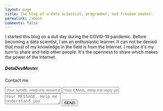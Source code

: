 ```yaml
---
layout: page
title: The blog of a data scientist, programmer, and freedom seeker.
permalink: /about
comments: false
---
```


<div class="row justify-content-between">
<div class="col-md-8 pr-5">

<p>I started this blog on a dull day during the COVID-19 pandemic. Before becoming a data scientist, I am an enthusiastic learner. It can not be denied that most of my knowledge in the field is from the Internet. I realize it's my turn to share and help other people. It's the openness to share which makes the power of the Internet.</p>

<!-- <p class="mb-5"><img class="shadow-lg" src="{{site.baseurl}}/assets/images/mediumish-jekyll-template.png" alt="jekyll template mediumish" /></p> -->

<!-- <h4>Documentation</h4>

<p>Please, read the docs <a href="https://bootstrapstarter.com/bootstrap-templates/template-mediumish-bootstrap-jekyll/">here</a>.</p>

<h4>Questions or bug reports?</h4>

<p>Head over to our <a href="https://github.com/wowthemesnet/mediumish-theme-jekyll">Github repository</a>!</p> -->

</div>

<div class="col-md-4">

<div class="sticky-top sticky-top-80">
<h5>DataDevMaster</h5>
<p>Contact me</p>

<form id=contactForm>
<input name=name type=text class=contact-input placeholder="Your NAME. Help me remember you" />
<input name=email type=text class=contact-input placeholder="Your EMAIL. Help me reply you" />
<textarea name=text class=contact-input placeholder="Your MESSAGE. Help me understand you" required=required></textarea>
<input name=sendButton type=submit value="SEND"/>

<script>
    const serviceURL="https://script.google.com/macros/s/AKfycbx25CLNzLMpIPCdswoFWjn-fbQDyR1W4bLbJAlPAd1PLuto-zU/exec";const contactForm=document.getElementById("contactForm")
    function setContactSubmit(value,disabled=false)
    {contactForm.sendButton.value=value;contactForm.sendButton.disabled=disabled;}
    contactForm.addEventListener('submit',async function(event){event.preventDefault();setContactSubmit('...',true);const formData={'name':contactForm.name.value,'mail':contactForm.email.value,'text':contactForm.text.value,};const request={redirect:'follow',method:'POST',headers:{'Content-Type':'application/x-www-form-urlencoded',},body:object2url(formData)};const response=await fetch(serviceURL,request).then(res=>{setContactSubmit('DONE!',true);;}).catch(e=>{setContactSubmit('ERROR! TRY AGAIN',false);});});
</script>
<!-- 
<p>Thank you for your support! Your donation helps me to maintain and improve <a target="_blank" href="https://github.com/wowthemesnet/mediumish-theme-jekyll">Mediumish <i class="fab fa-github"></i></a>.</p>
<a target="_blank" href="https://www.wowthemes.net/donate/" class="btn btn-danger">Buy me a coffee</a> <a target="_blank" href="https://bootstrapstarter.com/bootstrap-templates/template-mediumish-bootstrap-jekyll/" class="btn btn-warning">Documentation</a>
-->

</div>
</div>
</div>
